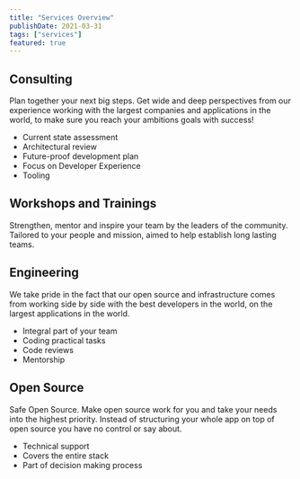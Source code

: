 ```yaml
---
title: "Services Overview"
publishDate: 2021-03-31
tags: ["services"]
featured: true
---
```


## Consulting

Plan together your next big steps. Get wide and deep perspectives from our experience working with the largest companies and applications in the world, to make sure you reach your ambitions goals with success!

- Current state assessment
- Architectural review
- Future-proof development plan
- Focus on Developer Experience
- Tooling

## Workshops and Trainings

Strengthen, mentor and inspire your team by the leaders of the community. Tailored to your people and mission, aimed to help establish long lasting teams.

## Engineering

We take pride in the fact that our open source and infrastructure comes from working side by side with the best developers in the world, on the largest applications in the world.

- Integral part of your team
- Coding practical tasks
- Code reviews
- Mentorship

## Open Source

Safe Open Source. Make open source work for you and take your needs into the highest priority. Instead of structuring your whole app on top of open source you have no control or say about.

- Technical support
- Covers the entire stack
- Part of decision making process
